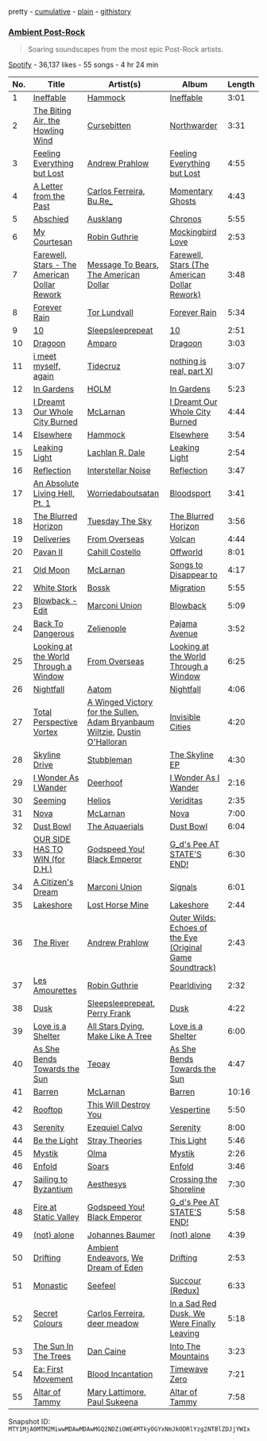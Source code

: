 pretty - [cumulative](/playlists/cumulative/37i9dQZF1DX9uKvEw7Rwtq.md) - [plain](/playlists/plain/37i9dQZF1DX9uKvEw7Rwtq) - [githistory](https://github.githistory.xyz/mackorone/spotify-playlist-archive/blob/main/playlists/plain/37i9dQZF1DX9uKvEw7Rwtq)

### [Ambient Post\-Rock](https://open.spotify.com/playlist/37i9dQZF1DX9uKvEw7Rwtq)

> Soaring soundscapes from the most epic Post\-Rock artists.

[Spotify](https://open.spotify.com/user/spotify) - 36,137 likes - 55 songs - 4 hr 24 min

| No. | Title | Artist(s) | Album | Length |
|---|---|---|---|---|
| 1 | [Ineffable](https://open.spotify.com/track/4k3g9XiOePysNVbn6FMTIX) | [Hammock](https://open.spotify.com/artist/0VOR7Ie9xUSb45fzIIVJQ1) | [Ineffable](https://open.spotify.com/album/0jMoYHIN3bfKQ6CruDzTAt) | 3:01 |
| 2 | [The Biting Air, the Howling Wind](https://open.spotify.com/track/3uVEwa1M8LSuDd6kR845SW) | [Cursebitten](https://open.spotify.com/artist/77advwCNdJgfdi3QR8BF38) | [Northwarder](https://open.spotify.com/album/43p0klhjyFgB5XOWqwsmku) | 3:31 |
| 3 | [Feeling Everything but Lost](https://open.spotify.com/track/5OY253uETDSe8456oYvkS3) | [Andrew Prahlow](https://open.spotify.com/artist/0z4uBJEzO1dJy57Qk5UYt8) | [Feeling Everything but Lost](https://open.spotify.com/album/44TCjQ57NmQQD5BAkT6lqG) | 4:55 |
| 4 | [A Letter from the Past](https://open.spotify.com/track/2Da5dLkBzADcZ0qcTOuiYk) | [Carlos Ferreira](https://open.spotify.com/artist/7J6KXAg6cV2B2BKGYZJhEB), [Bu.Re\_](https://open.spotify.com/artist/6CJUEvrgdk2Qy2M8M8ucy0) | [Momentary Ghosts](https://open.spotify.com/album/7sAHthUnnbu2lpLkzDdqiI) | 4:43 |
| 5 | [Abschied](https://open.spotify.com/track/5l0a62AwHR4Im5HZ7uhMAy) | [Ausklang](https://open.spotify.com/artist/1ZcJinECNbDAgjHi91jf8Z) | [Chronos](https://open.spotify.com/album/4w6Khg9vi5Dsw9Si0M8fxn) | 5:55 |
| 6 | [My Courtesan](https://open.spotify.com/track/3Mpwsnfe7Q6AspY7aM7qvF) | [Robin Guthrie](https://open.spotify.com/artist/3ZqRIzadY4WYQEg4Hj2vGC) | [Mockingbird Love](https://open.spotify.com/album/78iqh8E1w21f5RxVUNXPuq) | 2:53 |
| 7 | [Farewell, Stars \- The American Dollar Rework](https://open.spotify.com/track/7oEKxSpVRJo4SgBMl6DAhR) | [Message To Bears](https://open.spotify.com/artist/6MmQrV24zUeieNf027zkh3), [The American Dollar](https://open.spotify.com/artist/5r4OqYJL7JrtZlffx7FJlb) | [Farewell, Stars \(The American Dollar Rework\)](https://open.spotify.com/album/7MNXIkzZJo7oNOezVyDTXW) | 3:48 |
| 8 | [Forever Rain](https://open.spotify.com/track/3OgeE10HY1P4Xiz8kqX01N) | [Tor Lundvall](https://open.spotify.com/artist/4wLng1JS1GSvps2dPloyzf) | [Forever Rain](https://open.spotify.com/album/3cduDi7Yj9llJs4hIzmF4x) | 5:34 |
| 9 | [10](https://open.spotify.com/track/5URbMHeFpOmRGUDZHs01po) | [Sleepsleeprepeat](https://open.spotify.com/artist/5y1SFoys6rcYo6dj6rmGPR) | [10](https://open.spotify.com/album/48zXekl1P8gRk1QQNa88MP) | 2:51 |
| 10 | [Dragoon](https://open.spotify.com/track/6LGFTYASAcu8YMCcAwRG2g) | [Amparo](https://open.spotify.com/artist/55FRGLGEoc58o9fNM6gEdf) | [Dragoon](https://open.spotify.com/album/4zZR5AnYdvyChSGy0aEGEp) | 3:03 |
| 11 | [i meet myself, again](https://open.spotify.com/track/5OBR6IOU4nsn35cK6HThVr) | [Tidecruz](https://open.spotify.com/artist/1JRXfBThwZCQ5dexOjNEy2) | [nothing is real, part XI](https://open.spotify.com/album/09Z8BtKPBmpHhKoLzwCWvD) | 3:07 |
| 12 | [In Gardens](https://open.spotify.com/track/2uU1QkomUh8TpMMyTTLsQ0) | [HOLM](https://open.spotify.com/artist/1V45eg22S9YuA3rdgVPXKt) | [In Gardens](https://open.spotify.com/album/3Z3aTgXXA6Bcq7MYnfZDrG) | 5:23 |
| 13 | [I Dreamt Our Whole City Burned](https://open.spotify.com/track/5F1VGx7gOrhdhet8rTehZ6) | [McLarnan](https://open.spotify.com/artist/0SQZ2Dcu8oLoNZs6Pwqrwt) | [I Dreamt Our Whole City Burned](https://open.spotify.com/album/2pI6eAuMCPZAT8czjR02RN) | 4:44 |
| 14 | [Elsewhere](https://open.spotify.com/track/06TdEir7zUwTTCerC8JB6J) | [Hammock](https://open.spotify.com/artist/0VOR7Ie9xUSb45fzIIVJQ1) | [Elsewhere](https://open.spotify.com/album/47Mee9RWknn6UKGAuWVC2c) | 3:54 |
| 15 | [Leaking Light](https://open.spotify.com/track/3lrOAT65wFVEc0XApazcJq) | [Lachlan R\. Dale](https://open.spotify.com/artist/2RSfekOwEazZ2AzL0HB0t9) | [Leaking Light](https://open.spotify.com/album/4cqfOx0iyHRYJiJR7hYt28) | 2:54 |
| 16 | [Reflection](https://open.spotify.com/track/4O7QRo5ZdHCSVbx6Nh4gLM) | [Interstellar Noise](https://open.spotify.com/artist/3h9YFTlhixNcQHPWYrGXOT) | [Reflection](https://open.spotify.com/album/3NHWpKIN1ykhWepSyzBglP) | 3:47 |
| 17 | [An Absolute Living Hell, Pt\. 1](https://open.spotify.com/track/4wMM0j73CI2PwLQn0HjUEl) | [Worriedaboutsatan](https://open.spotify.com/artist/2C1P3ThaFeWtrpLNwWzpTT) | [Bloodsport](https://open.spotify.com/album/2EmIqtCm4czU2Kc6YbVE3J) | 3:41 |
| 18 | [The Blurred Horizon](https://open.spotify.com/track/3VabinWYofsmVNxaqwEtaM) | [Tuesday The Sky](https://open.spotify.com/artist/2uRoyJPNj6VqsIYhRQSa6Q) | [The Blurred Horizon](https://open.spotify.com/album/5dV6WbZFE6pFBDty0iSHLi) | 3:56 |
| 19 | [Deliveries](https://open.spotify.com/track/2fwzxX1uakYBKc5cT0kFN3) | [From Overseas](https://open.spotify.com/artist/31PP2XORcCMGHAa8vzJEUV) | [Volcan](https://open.spotify.com/album/1oeoW3Ucs6A2zSMMgMS0UW) | 4:44 |
| 20 | [Pavan II](https://open.spotify.com/track/3GyMswLMHlC5bAEnqWA5qr) | [Cahill Costello](https://open.spotify.com/artist/2Hx8lclV6wl5gP4ronSGWm) | [Offworld](https://open.spotify.com/album/4uytwEGcmllVKV0xEBMM2h) | 8:01 |
| 21 | [Old Moon](https://open.spotify.com/track/2nbmmiicbkivIF0olzk7JJ) | [McLarnan](https://open.spotify.com/artist/0SQZ2Dcu8oLoNZs6Pwqrwt) | [Songs to Disappear to](https://open.spotify.com/album/3aLsCurarCN5BSpLQtz5uz) | 4:17 |
| 22 | [White Stork](https://open.spotify.com/track/2fC4TDzOjxfz8PDgCrDExM) | [Bossk](https://open.spotify.com/artist/6KPlPSPeF5BndJ7P888uSh) | [Migration](https://open.spotify.com/album/2jkfppW61KLmzyFEYLym63) | 5:55 |
| 23 | [Blowback \- Edit](https://open.spotify.com/track/4sARF0lHRj1dnK7twhxSJy) | [Marconi Union](https://open.spotify.com/artist/3nZ3ed6p4CKc1McTLypr6H) | [Blowback](https://open.spotify.com/album/7qalD6mlYYh5lFxaEQ5qS5) | 5:09 |
| 24 | [Back To Dangerous](https://open.spotify.com/track/60E5CKMclWgAFxcqKVz0rg) | [Zelienople](https://open.spotify.com/artist/7JoqPuWVcwttLMTT0jgSgY) | [Pajama Avenue](https://open.spotify.com/album/3qAEUZXgpWwJSt9YxyAB7E) | 3:52 |
| 25 | [Looking at the World Through a Window](https://open.spotify.com/track/1bsSaYmy0vOUH8tux2hAYV) | [From Overseas](https://open.spotify.com/artist/31PP2XORcCMGHAa8vzJEUV) | [Looking at the World Through a Window](https://open.spotify.com/album/5uSadjfUdEaWhB1zs4m3TQ) | 6:25 |
| 26 | [Nightfall](https://open.spotify.com/track/2FNfyF9i5CcnnxCERfAlU1) | [Aatom](https://open.spotify.com/artist/3jZNP1cGIr9jG32lxHUezh) | [Nightfall](https://open.spotify.com/album/4AiU1Zx8RwfwrQvgblweFy) | 4:06 |
| 27 | [Total Perspective Vortex](https://open.spotify.com/track/32OKcAVCcfhDgojrd7ZMSI) | [A Winged Victory for the Sullen](https://open.spotify.com/artist/13CMfEeq8AC6ryGOPODqE1), [Adam Bryanbaum Wiltzie](https://open.spotify.com/artist/3pv7Yo0bBHl6jyOXU1NnWf), [Dustin O'Halloran](https://open.spotify.com/artist/6UEYawMcp2M4JFoXVOtZEq) | [Invisible Cities](https://open.spotify.com/album/5jZGc1A6FrsN8qssSxxTce) | 4:20 |
| 28 | [Skyline Drive](https://open.spotify.com/track/4WQAWGhJB358e9g4wTS3pI) | [Stubbleman](https://open.spotify.com/artist/0Fu1gmQ4PZ1S5anr0l2Cov) | [The Skyline EP](https://open.spotify.com/album/1ytb7WT8k3J4kNVlPWYtPB) | 4:30 |
| 29 | [I Wonder As I Wander](https://open.spotify.com/track/1WUI79LofTPndZDTs8r7dU) | [Deerhoof](https://open.spotify.com/artist/7AZwAitWq1KcFoIJhRWb6V) | [I Wonder As I Wander](https://open.spotify.com/album/375PRwWW8KXDcpiNBJMVNg) | 2:16 |
| 30 | [Seeming](https://open.spotify.com/track/5nrQNMtKNb3amHXUZrzKNf) | [Helios](https://open.spotify.com/artist/592TFYwu9Qb0RC1hKDbX2w) | [Veriditas](https://open.spotify.com/album/3OjaLYG57ukJufdA9H63YP) | 2:35 |
| 31 | [Nova](https://open.spotify.com/track/5d24GkUJLwNLhmWC0MYNQP) | [McLarnan](https://open.spotify.com/artist/0SQZ2Dcu8oLoNZs6Pwqrwt) | [Nova](https://open.spotify.com/album/442jVeJ7yvYb1EiTcrKc7f) | 7:00 |
| 32 | [Dust Bowl](https://open.spotify.com/track/4fL6NIQ4BxZuxotGZWORgM) | [The Aquaerials](https://open.spotify.com/artist/4SSLrpx3uzgl5PYQLMzyFc) | [Dust Bowl](https://open.spotify.com/album/7JdA2JLTWnDf0IQfqALmN5) | 6:04 |
| 33 | [OUR SIDE HAS TO WIN \(for D.H.\)](https://open.spotify.com/track/5RH06Chc3TES0rnnlSsecj) | [Godspeed You! Black Emperor](https://open.spotify.com/artist/4svpOyfmQKuWpHLjgy4cdK) | [G\_d's Pee AT STATE'S END!](https://open.spotify.com/album/1RDLG5wi0a2Lrgdxs32tKL) | 6:30 |
| 34 | [A Citizen's Dream](https://open.spotify.com/track/2ehLNjSUtNeq82kVqDqC2F) | [Marconi Union](https://open.spotify.com/artist/3nZ3ed6p4CKc1McTLypr6H) | [Signals](https://open.spotify.com/album/1z6YgGKHAEJ9FIV93LP4SI) | 6:01 |
| 35 | [Lakeshore](https://open.spotify.com/track/3HGFKsehiopbAKGrzWVjGc) | [Lost Horse Mine](https://open.spotify.com/artist/6IAXzJ1w04k1y0IoDujIBV) | [Lakeshore](https://open.spotify.com/album/1YgvjkUsjMJbJGxcvun4RM) | 2:44 |
| 36 | [The River](https://open.spotify.com/track/4rhmXU8skfmVs6DoDMTkIl) | [Andrew Prahlow](https://open.spotify.com/artist/0z4uBJEzO1dJy57Qk5UYt8) | [Outer Wilds: Echoes of the Eye \(Original Game Soundtrack\)](https://open.spotify.com/album/3mRnCC3DI0SxIy7DtEFvZs) | 2:43 |
| 37 | [Les Amourettes](https://open.spotify.com/track/6eOmK8yn18IqGAHrNpXf9b) | [Robin Guthrie](https://open.spotify.com/artist/3ZqRIzadY4WYQEg4Hj2vGC) | [Pearldiving](https://open.spotify.com/album/3qeHLQq8W62NOm4SH9Yya6) | 2:32 |
| 38 | [Dusk](https://open.spotify.com/track/3iGE1kGYpyDTHVSVTS55os) | [Sleepsleeprepeat](https://open.spotify.com/artist/5y1SFoys6rcYo6dj6rmGPR), [Perry Frank](https://open.spotify.com/artist/55vXnVPAEwec4swGa4P1GN) | [Dusk](https://open.spotify.com/album/3AKrk1nvaTNAxwb17DEheV) | 4:22 |
| 39 | [Love is a Shelter](https://open.spotify.com/track/1uPfdyNjqHB46zGj7CWoyk) | [All Stars Dying](https://open.spotify.com/artist/28J3Xc87YW3bb8e5iWptNP), [Make Like A Tree](https://open.spotify.com/artist/2FcYVCAttLCTrobIOwkxsk) | [Love is a Shelter](https://open.spotify.com/album/3fXswSDp0atec4RaaQxfwX) | 6:00 |
| 40 | [As She Bends Towards the Sun](https://open.spotify.com/track/4cOjEjKJjIefvdz66ejMOc) | [Teoay](https://open.spotify.com/artist/34Zt4C6Z2S3i6VLuc1ErV1) | [As She Bends Towards the Sun](https://open.spotify.com/album/0QAn5hfWiRk6VqAAmp8sF7) | 4:47 |
| 41 | [Barren](https://open.spotify.com/track/7kzMC5fRkZQjjF5jeW02HE) | [McLarnan](https://open.spotify.com/artist/0SQZ2Dcu8oLoNZs6Pwqrwt) | [Barren](https://open.spotify.com/album/1wLiK2y7Ahf0p4gzmY5oZN) | 10:16 |
| 42 | [Rooftop](https://open.spotify.com/track/63AXbG0B9D4g0ZHzfu4jLn) | [This Will Destroy You](https://open.spotify.com/artist/0MG4LXIw7n4x0wjDc6WYXk) | [Vespertine](https://open.spotify.com/album/5oImgyFgLAwsfkWKu5EWE5) | 5:50 |
| 43 | [Serenity](https://open.spotify.com/track/1rJTJnb9jFkSetUSoIKOvz) | [Ezequiel Calvo](https://open.spotify.com/artist/5WBRIgdYpUWKbQ1Hr4e07K) | [Serenity](https://open.spotify.com/album/0qLppbcnPxM0EcGFNZzAji) | 8:00 |
| 44 | [Be the Light](https://open.spotify.com/track/3BgjBJHBnRWY2Ah4L5vLz4) | [Stray Theories](https://open.spotify.com/artist/6zrYVEFX8UvqKu99mWVOKs) | [This Light](https://open.spotify.com/album/6jreztqQw5fcT87HVRPVe3) | 5:46 |
| 45 | [Mystik](https://open.spotify.com/track/25HjqUZFeK2tgNuGHiXWCB) | [Olma](https://open.spotify.com/artist/0jgC3HsKV46vXA8wsaZFuP) | [Mystik](https://open.spotify.com/album/03tqMIhiB0qSBTtuuZsOdU) | 2:26 |
| 46 | [Enfold](https://open.spotify.com/track/28NPBeo0MgVDYCJnu2C5Hq) | [Soars](https://open.spotify.com/artist/7iLGqGUSoPQtj8OH61HFwZ) | [Enfold](https://open.spotify.com/album/3URn9GW2uXY7mTXLXs89oS) | 3:46 |
| 47 | [Sailing to Byzantium](https://open.spotify.com/track/08DbQ8Nnd96hLiMMpioawQ) | [Aesthesys](https://open.spotify.com/artist/0wdc6cxY8GzxkrMHGXSuOn) | [Crossing the Shoreline](https://open.spotify.com/album/0oD1pHEnsTiJPRHt88X090) | 7:30 |
| 48 | [Fire at Static Valley](https://open.spotify.com/track/05qZjkncp85Z4pu4of3w6y) | [Godspeed You! Black Emperor](https://open.spotify.com/artist/4svpOyfmQKuWpHLjgy4cdK) | [G\_d's Pee AT STATE'S END!](https://open.spotify.com/album/1RDLG5wi0a2Lrgdxs32tKL) | 5:58 |
| 49 | [\(not\) alone](https://open.spotify.com/track/5H160uvDJVx2e0kfVu4s9u) | [Johannes Baumer](https://open.spotify.com/artist/2UKaC09K4X0OpVUUAergSt) | [\(not\) alone](https://open.spotify.com/album/51dQuuCnhq9ofFbktytfSx) | 4:39 |
| 50 | [Drifting](https://open.spotify.com/track/2ttXU3cfx8unAngSRQ60CK) | [Ambient Endeavors](https://open.spotify.com/artist/6K2iIaKWCotVvzrL8ryV2W), [We Dream of Eden](https://open.spotify.com/artist/55dhSq6LQ1N5JlHF5DlbFf) | [Drifting](https://open.spotify.com/album/1bGo7G5JOcy9jE8S4uNo0H) | 2:53 |
| 51 | [Monastic](https://open.spotify.com/track/4VZAiJm5BugPrnlsMzqgUu) | [Seefeel](https://open.spotify.com/artist/0jyH4jtanxaysaxwDVhR6f) | [Succour \(Redux\)](https://open.spotify.com/album/3Nrbrk8rTB1tI12OwvQ2PM) | 6:33 |
| 52 | [Secret Colours](https://open.spotify.com/track/1NMCxRadb4KO7Kjosst5lA) | [Carlos Ferreira](https://open.spotify.com/artist/7J6KXAg6cV2B2BKGYZJhEB), [deer meadow](https://open.spotify.com/artist/7IjTtPufpIvS5zpffa9FXr) | [In a Sad Red Dusk, We Were Finally Leaving](https://open.spotify.com/album/5kaGO4pw3kdASdMgve60vR) | 5:18 |
| 53 | [The Sun In The Trees](https://open.spotify.com/track/6lowTdwj7REPPWwq7xExRS) | [Dan Caine](https://open.spotify.com/artist/0r5LxNZiRy5s6to6o2Uy5A) | [Into The Mountains](https://open.spotify.com/album/1o5rlkGEnurky28y0aNk15) | 3:23 |
| 54 | [Ea: First Movement](https://open.spotify.com/track/2tbGBZ6TpqSVnk0TTOMsTP) | [Blood Incantation](https://open.spotify.com/artist/6FGv87WQ3mJWn3cmLUww6x) | [Timewave Zero](https://open.spotify.com/album/6MGQlAscBNKcBRX3VqkrvZ) | 7:21 |
| 55 | [Altar of Tammy](https://open.spotify.com/track/0vY8f5mk1hJJ9qVWqYy0pU) | [Mary Lattimore](https://open.spotify.com/artist/38MKhZmMRHAZRz8LqtKIBw), [Paul Sukeena](https://open.spotify.com/artist/2BATlF7iN0eToMP3ev80mH) | [Altar of Tammy](https://open.spotify.com/album/0X4MaivNbTViISJ5anYIbc) | 7:58 |

Snapshot ID: `MTY1MjA0MTM2MiwwMDAwMDAwMGQ2NDZiOWE4MTkyOGYxNmJkODRlYzg2NTBlZDJjYWIx`
